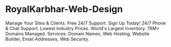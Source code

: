 # RoyalKarbhar-Web-Design
Manage Your Sites &amp; Clients. Free 24/7 Support. Sign Up Today! 24/7 Phone &amp; Chat Support. Lowest Industry Prices. World's Largest Inventory. 76M+ Domains Managed. Services: Domain Names, Web Hosting, Website Builder, Email Addresses, Web Security.

